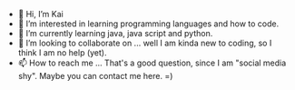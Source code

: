 - 👋 Hi, I’m Kai
- 👀 I’m interested in learning programming languages and how to code.
- 🌱 I’m currently learning java, java script and python. 
- 💞️ I’m looking to collaborate on ... well I am kinda new to coding, so I think I am no help (yet).
- 📫 How to reach me ... That's a good question, since I am "social media shy". Maybe you can contact me here. =)

<!---
hoK41Do/hoK41Do is a ✨ special ✨ repository because its `README.md` (this file) appears on your GitHub profile.
You can click the Preview link to take a look at your changes.
--->
